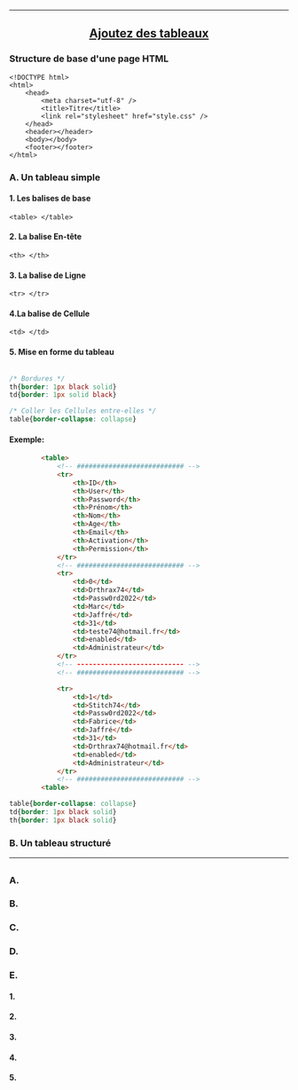 ---------------------------------------------------------------------------------------------------------------------------------------------------------------
## <p align='center'> [Ajoutez des tableaux](https://openclassrooms.com/fr/courses/1603881-apprenez-a-creer-votre-site-web-avec-html5-et-css3/1606851-ajoutez-des-tableaux)</p>


### Structure de base d'une page HTML
```
<!DOCTYPE html>
<html>
    <head>
        <meta charset="utf-8" />
        <title>Titre</title>
        <link rel="stylesheet" href="style.css" />
    </head>
    <header></header>
    <body></body>
    <footer></footer>
</html>
```


### A. Un tableau simple



#### 1. Les balises de base
```
<table> </table>
```


#### 2. La balise En-tête
```
<th> </th>
```

#### 3. La balise de Ligne
```
<tr> </tr>
```

#### 4.La balise de Cellule
```
<td> </td>
```



#### 5. Mise en forme du tableau
```css

/* Bordures */
th{border: 1px black solid}
td{border: 1px solid black}

/* Coller les Cellules entre-elles */
table{border-collapse: collapse}
```





#### Exemple:
```html
		<table>
			<!-- ########################### -->
			<tr>
				<th>ID</th>
				<th>User</th>
				<th>Password</th>
				<th>Prénom</th>
				<th>Nom</th>
				<th>Age</th>
				<th>Email</th>
				<th>Activation</th>
				<th>Permission</th>
			</tr>
			<!-- ########################### -->
			<tr>
				<td>0</td>
				<td>Drthrax74</td>
				<td>Passw0rd2022</td>
				<td>Marc</td>
				<td>Jaffré</td>
				<td>31</td>
				<td>teste74@hotmail.fr</td>
				<td>enabled</td>
				<td>Administrateur</td>
			</tr>
			<!-- --------------------------- -->
			<!-- ########################### -->

			<tr>
				<td>1</td>
				<td>Stitch74</td>
				<td>Passw0rd2022</td>
				<td>Fabrice</td>
				<td>Jaffré</td>
				<td>31</td>
				<td>Drthrax74@hotmail.fr</td>
				<td>enabled</td>
				<td>Administrateur</td>
			</tr>
			<!-- ########################### -->
		<table>
```

```css
table{border-collapse: collapse}
td{border: 1px black solid}
th{border: 1px black solid}
```





### B. Un tableau structuré
---------------------------------------------------------------------------------------------------------------------------------------------------------------
## <p align='center'> []()</p>

### A.
### B.
### C.
### D.
### E.


#### 1.
#### 2.
#### 3.
#### 4.
#### 5.

```
```
